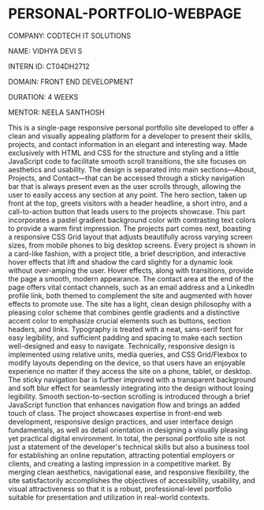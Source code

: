 # PERSONAL-PORTFOLIO-WEBPAGE

COMPANY: CODTECH IT SOLUTIONS

NAME: VIDHYA DEVI S

INTERN ID: CT04DH2712

DOMAIN: FRONT END DEVELOPMENT

DURATION: 4 WEEKS

MENTOR: NEELA SANTHOSH

This is a single-page responsive personal portfolio site developed to offer a clean and visually appealing platform for a developer to present their skills, projects, and contact information in an elegant and interesting way. Made exclusively with HTML and CSS for the structure and styling and a little JavaScript code to facilitate smooth scroll transitions, the site focuses on aesthetics and usability. The design is separated into main sections—About, Projects, and Contact—that can be accessed through a sticky navigation bar that is always present even as the user scrolls through, allowing the user to easily access any section at any point. The hero section, taken up front at the top, greets visitors with a header headline, a short intro, and a call-to-action button that leads users to the projects showcase. This part incorporates a pastel gradient background color with contrasting text colors to provide a warm first impression. The projects part comes next, boasting a responsive CSS Grid layout that adjusts beautifully across varying screen sizes, from mobile phones to big desktop screens. Every project is shown in a card-like fashion, with a project title, a brief description, and interactive hover effects that lift and shadow the card slightly for a dynamic look without over-amping the user. Hover effects, along with transitions, provide the page a smooth, modern appearance. The contact area at the end of the page offers vital contact channels, such as an email address and a LinkedIn profile link, both themed to complement the site and augmented with hover effects to promote use. The site has a light, clean design philosophy with a pleasing color scheme that combines gentle gradients and a distinctive accent color to emphasize crucial elements such as buttons, section headers, and links. Typography is treated with a neat, sans-serif font for easy legibility, and sufficient padding and spacing to make each section well-designed and easy to navigate. Technically, responsive design is implemented using relative units, media queries, and CSS Grid/Flexbox to modify layouts depending on the device, so that users have an enjoyable experience no matter if they access the site on a phone, tablet, or desktop. The sticky navigation bar is further improved with a transparent background and soft blur effect for seamlessly integrating into the design without losing legibility. Smooth section-to-section scrolling is introduced through a brief JavaScript function that enhances navigation flow and brings an added touch of class. The project showcases expertise in front-end web development, responsive design practices, and user interface design fundamentals, as well as detail orientation in designing a visually pleasing yet practical digital environment. In total, the personal portfolio site is not just a statement of the developer's technical skills but also a business tool for establishing an online reputation, attracting potential employers or clients, and creating a lasting impression in a competitive market. By merging clean aesthetics, navigational ease, and responsive flexibility, the site satisfactorily accomplishes the objectives of accessibility, usability, and visual attractiveness so that it is a robust, professional-level portfolio suitable for presentation and utilization in real-world contexts.




